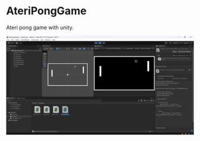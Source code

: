 # AteriPongGame
Ateri pong game with unity.

![Project image](https://github.com/ahmettopak/AteriPongGame/blob/main/AteriPongGame.png)
